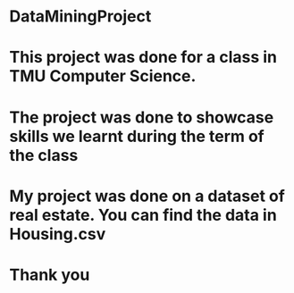 # DataMiningProject

# This project was done for a class in TMU Computer Science. 

# The project was done to showcase skills we learnt during the term of the class

# My project was done on a dataset of real estate. You can find the data in Housing.csv 

# Thank you 
